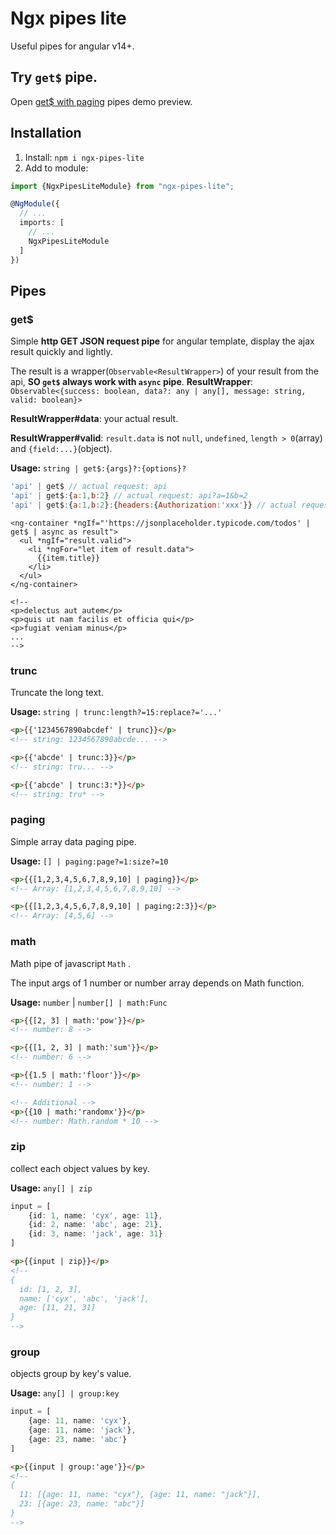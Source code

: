 # Ngx pipes lite

Useful pipes for angular v14+.

## Try `get$` pipe.

Open [get$ with paging](https://stackblitz.com/edit/stackblitz-starters-tpdzxg?file=src%2Fmain.ts) pipes demo preview.

## Installation

1. Install: `npm i ngx-pipes-lite`
2. Add to module:

```typescript
import {NgxPipesLiteModule} from "ngx-pipes-lite";

@NgModule({
  // ...
  imports: [
    // ...
    NgxPipesLiteModule
  ]
})
```

## Pipes

### get$

Simple **http GET JSON request pipe** for angular template, display the ajax result quickly and lightly.

The result is a wrapper(`Observable<ResultWrapper>`) of your result from the api, **SO `get$` always work with `async` pipe**.
**ResultWrapper**: `Observable<{success: boolean, data?: any | any[], message: string, valid: boolean}>`

**ResultWrapper#data**: your actual result.

**ResultWrapper#valid**: `result.data` is not `null`, `undefined`, `length > 0`(array) and `{field:...}`(object).

**Usage:** `string | get$:{args}?:{options}?`

```javascript
'api' | get$ // actual request: api
'api' | get$:{a:1,b:2} // actual request: api?a=1&b=2
'api' | get$:{a:1,b:2}:{headers:{Authorization:'xxx'}} // actual request: api?a=1&b=2 with header {Authorization: xxx}
```

```angular2html
<ng-container *ngIf="'https://jsonplaceholder.typicode.com/todos' | get$ | async as result">
  <ul *ngIf="result.valid">
    <li *ngFor="let item of result.data">
      {{item.title}}
    </li>
  </ul>
</ng-container>

<!-- 
<p>delectus aut autem</p>
<p>quis ut nam facilis et officia qui</p>
<p>fugiat veniam minus</p>
... 
-->
```

### trunc

Truncate the long text.

**Usage:** `string | trunc:length?=15:replace?='...'`

```html
<p>{{'1234567890abcdef' | trunc}}</p> 
<!-- string: 1234567890abcde... -->

<p>{{'abcde' | trunc:3}}</p> 
<!-- string: tru... -->

<p>{{'abcde' | trunc:3:*}}</p> 
<!-- string: tru* -->
```

### paging

Simple array data paging pipe.

**Usage:** `[] | paging:page?=1:size?=10`

```html
<p>{{[1,2,3,4,5,6,7,8,9,10] | paging}}</p> 
<!-- Array: [1,2,3,4,5,6,7,8,9,10] -->

<p>{{[1,2,3,4,5,6,7,8,9,10] | paging:2:3}}</p> 
<!-- Array: [4,5,6] -->
```

### math

Math pipe of javascript `Math` .

The input args of 1 number or number array depends on Math function.

**Usage:** `number` | `number[] | math:Func`

```html
<p>{{[2, 3] | math:'pow'}}</p>
<!-- number: 8 -->

<p>{{[1, 2, 3] | math:'sum'}}</p>
<!-- number: 6 -->

<p>{{1.5 | math:'floor'}}</p>
<!-- number: 1 -->

<!-- Additional -->
<p>{{10 | math:'randomx'}}</p>
<!-- number: Math.random * 10 -->
```

### zip

collect each object values by key.

**Usage:** `any[] | zip`
```typescript
input = [
    {id: 1, name: 'cyx', age: 11}, 
    {id: 2, name: 'abc', age: 21}, 
    {id: 3, name: 'jack', age: 31}
]
```
```html
<p>{{input | zip}}</p>
<!--
{
  id: [1, 2, 3],
  name: ['cyx', 'abc', 'jack'],
  age: [11, 21, 31]
}
-->
```

### group

objects group by key's value.

**Usage:** `any[] | group:key`

```typescript
input = [
    {age: 11, name: 'cyx'},
    {age: 11, name: 'jack'},
    {age: 23, name: 'abc'}
]
```
```html
<p>{{input | group:'age'}}</p>
<!--
{
  11: [{age: 11, name: "cyx"}, {age: 11, name: "jack"}],
  23: [{age: 23, name: "abc"}]   
}
-->
```
